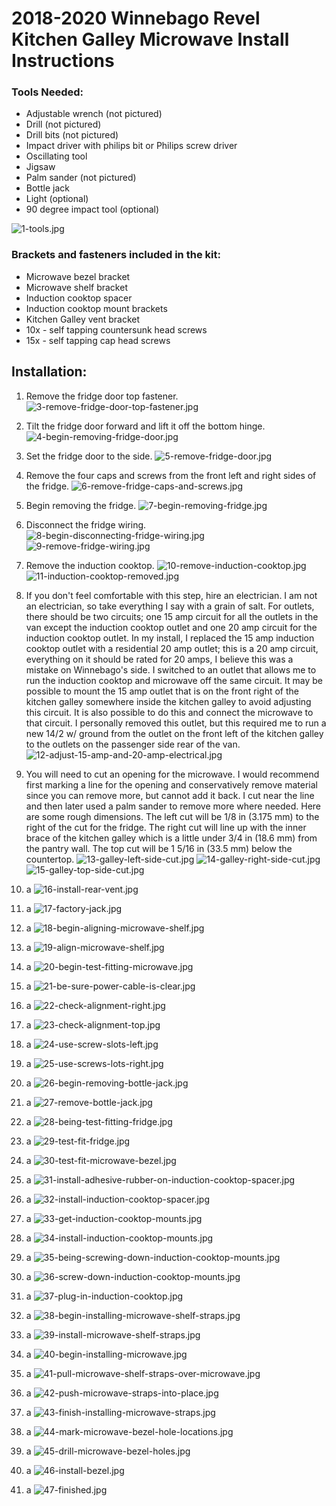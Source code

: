 # 2018-2020 Winnebago Revel Kitchen Galley Microwave Install Instructions

### Tools Needed:

- Adjustable wrench (not pictured)
- Drill (not pictured)
- Drill bits (not pictured)
- Impact driver with philips bit or Philips screw driver 
- Oscillating tool
- Jigsaw
- Palm sander (not pictured)
- Bottle jack
- Light (optional)
- 90 degree impact tool (optional)

![1-tools.jpg](2018-2020-Winnebago-Revel-Kitchen-Galley-Microwave-Install-Instructions-images/1-tools.jpg)

### Brackets and fasteners included in the kit:

- Microwave bezel bracket
- Microwave shelf bracket
- Induction cooktop spacer
- Induction cooktop mount brackets
- Kitchen Galley vent bracket
- 10x - self tapping countersunk head screws
- 15x - self tapping cap head screws

## Installation:

1. Remove the fridge door top fastener.
![3-remove-fridge-door-top-fastener.jpg](2018-2020-Winnebago-Revel-Kitchen-Galley-Microwave-Install-Instructions-images/3-remove-fridge-door-top-fastener.jpg)

2. Tilt the fridge door forward and lift it off the bottom hinge.
![4-begin-removing-fridge-door.jpg](2018-2020-Winnebago-Revel-Kitchen-Galley-Microwave-Install-Instructions-images/4-begin-removing-fridge-door.jpg)

3. Set the fridge door to the side.
![5-remove-fridge-door.jpg](2018-2020-Winnebago-Revel-Kitchen-Galley-Microwave-Install-Instructions-images/5-remove-fridge-door.jpg)

4. Remove the four caps and screws from the front left and right sides of the fridge.
![6-remove-fridge-caps-and-screws.jpg](2018-2020-Winnebago-Revel-Kitchen-Galley-Microwave-Install-Instructions-images/6-remove-fridge-caps-and-screws.jpg)

5. Begin removing the fridge.
![7-begin-removing-fridge.jpg](2018-2020-Winnebago-Revel-Kitchen-Galley-Microwave-Install-Instructions-images/7-begin-removing-fridge.jpg)

6. Disconnect the fridge wiring.
![8-begin-disconnecting-fridge-wiring.jpg](2018-2020-Winnebago-Revel-Kitchen-Galley-Microwave-Install-Instructions-images/8-begin-disconnecting-fridge-wiring.jpg)
![9-remove-fridge-wiring.jpg](2018-2020-Winnebago-Revel-Kitchen-Galley-Microwave-Install-Instructions-images/9-remove-fridge-wiring.jpg)

8. Remove the induction cooktop.
![10-remove-induction-cooktop.jpg](2018-2020-Winnebago-Revel-Kitchen-Galley-Microwave-Install-Instructions-images/10-remove-induction-cooktop.jpg)
![11-induction-cooktop-removed.jpg](2018-2020-Winnebago-Revel-Kitchen-Galley-Microwave-Install-Instructions-images/11-induction-cooktop-removed.jpg)

10. If you don't feel comfortable with this step, hire an electrician. I am not an electrician, so take everything I say with a grain of salt. For outlets, there should be two circuits; one 15 amp circuit for all the outlets in the van except the induction cooktop outlet and one 20 amp circuit for the induction cooktop outlet. In my install, I replaced the 15 amp induction cooktop outlet with a residential 20 amp outlet; this is a 20 amp circuit, everything on it should be rated for 20 amps, I believe this was a mistake on Winnebago's side. I switched to an outlet that allows me to run the induction cooktop and microwave off the same circuit. It may be possible to mount the 15 amp outlet that is on the front right of the kitchen galley somewhere inside the kitchen galley to avoid adjusting this circuit. It is also possible to do this and connect the microwave to that circuit. I personally removed this outlet, but this required me to run a new 14/2 w/ ground from the outlet on the front left of the kitchen galley to the outlets on the passenger side rear of the van.
![12-adjust-15-amp-and-20-amp-electrical.jpg](2018-2020-Winnebago-Revel-Kitchen-Galley-Microwave-Install-Instructions-images/12-adjust-15-amp-and-20-amp-electrical.jpg)

11. You will need to cut an opening for the microwave. I would recommend first marking a line for the opening and conservatively remove material since you can remove more, but cannot add it back. I cut near the line and then later used a palm sander to remove more where needed. Here are some rough dimensions. The left cut will be 1/8 in (3.175 mm) to the right of the cut for the fridge. The right cut will line up with the inner brace of the kitchen galley which is a little under 3/4 in (18.6 mm) from the pantry wall. The top cut will be 1 5/16 in (33.5 mm) below the countertop.
![13-galley-left-side-cut.jpg](2018-2020-Winnebago-Revel-Kitchen-Galley-Microwave-Install-Instructions-images/13-galley-left-side-cut.jpg)
![14-galley-right-side-cut.jpg](2018-2020-Winnebago-Revel-Kitchen-Galley-Microwave-Install-Instructions-images/14-galley-right-side-cut.jpg)
![15-galley-top-side-cut.jpg](2018-2020-Winnebago-Revel-Kitchen-Galley-Microwave-Install-Instructions-images/15-galley-top-side-cut.jpg)

14. a
![16-install-rear-vent.jpg](2018-2020-Winnebago-Revel-Kitchen-Galley-Microwave-Install-Instructions-images/16-install-rear-vent.jpg)

15. a
![17-factory-jack.jpg](2018-2020-Winnebago-Revel-Kitchen-Galley-Microwave-Install-Instructions-images/17-factory-jack.jpg)

16. a
![18-begin-aligning-microwave-shelf.jpg](2018-2020-Winnebago-Revel-Kitchen-Galley-Microwave-Install-Instructions-images/18-begin-aligning-microwave-shelf.jpg)

17. a
![19-align-microwave-shelf.jpg](2018-2020-Winnebago-Revel-Kitchen-Galley-Microwave-Install-Instructions-images/19-align-microwave-shelf.jpg)

18. a
![20-begin-test-fitting-microwave.jpg](2018-2020-Winnebago-Revel-Kitchen-Galley-Microwave-Install-Instructions-images/20-begin-test-fitting-microwave.jpg)

19. a
![21-be-sure-power-cable-is-clear.jpg](2018-2020-Winnebago-Revel-Kitchen-Galley-Microwave-Install-Instructions-images/21-be-sure-power-cable-is-clear.jpg)

20. a
![22-check-alignment-right.jpg](2018-2020-Winnebago-Revel-Kitchen-Galley-Microwave-Install-Instructions-images/22-check-alignment-right.jpg)

21. a
![23-check-alignment-top.jpg](2018-2020-Winnebago-Revel-Kitchen-Galley-Microwave-Install-Instructions-images/23-check-alignment-top.jpg)

22. a
![24-use-screw-slots-left.jpg](2018-2020-Winnebago-Revel-Kitchen-Galley-Microwave-Install-Instructions-images/24-use-screw-slots-left.jpg)

23. a
![25-use-screws-lots-right.jpg](2018-2020-Winnebago-Revel-Kitchen-Galley-Microwave-Install-Instructions-images/25-use-screws-lots-right.jpg)

24. a
![26-begin-removing-bottle-jack.jpg](2018-2020-Winnebago-Revel-Kitchen-Galley-Microwave-Install-Instructions-images/26-begin-removing-bottle-jack.jpg)

25. a
![27-remove-bottle-jack.jpg](2018-2020-Winnebago-Revel-Kitchen-Galley-Microwave-Install-Instructions-images/27-remove-bottle-jack.jpg)

26. a
![28-being-test-fitting-fridge.jpg](2018-2020-Winnebago-Revel-Kitchen-Galley-Microwave-Install-Instructions-images/28-being-test-fitting-fridge.jpg)

27. a
![29-test-fit-fridge.jpg](2018-2020-Winnebago-Revel-Kitchen-Galley-Microwave-Install-Instructions-images/29-test-fit-fridge.jpg)

28. a
![30-test-fit-microwave-bezel.jpg](2018-2020-Winnebago-Revel-Kitchen-Galley-Microwave-Install-Instructions-images/30-test-fit-microwave-bezel.jpg)

29. a
![31-install-adhesive-rubber-on-induction-cooktop-spacer.jpg](2018-2020-Winnebago-Revel-Kitchen-Galley-Microwave-Install-Instructions-images/31-install-adhesive-rubber-on-induction-cooktop-spacer.jpg)

30. a
![32-install-induction-cooktop-spacer.jpg](2018-2020-Winnebago-Revel-Kitchen-Galley-Microwave-Install-Instructions-images/32-install-induction-cooktop-spacer.jpg)

31. a
![33-get-induction-cooktop-mounts.jpg](2018-2020-Winnebago-Revel-Kitchen-Galley-Microwave-Install-Instructions-images/33-get-induction-cooktop-mounts.jpg)

32. a
![34-install-induction-cooktop-mounts.jpg](2018-2020-Winnebago-Revel-Kitchen-Galley-Microwave-Install-Instructions-images/34-install-induction-cooktop-mounts.jpg)

33. a
![35-being-screwing-down-induction-cooktop-mounts.jpg](2018-2020-Winnebago-Revel-Kitchen-Galley-Microwave-Install-Instructions-images/35-being-screwing-down-induction-cooktop-mounts.jpg)

34. a
![36-screw-down-induction-cooktop-mounts.jpg](2018-2020-Winnebago-Revel-Kitchen-Galley-Microwave-Install-Instructions-images/36-screw-down-induction-cooktop-mounts.jpg)

35. a
![37-plug-in-induction-cooktop.jpg](2018-2020-Winnebago-Revel-Kitchen-Galley-Microwave-Install-Instructions-images/37-plug-in-induction-cooktop.jpg)

36. a
![38-begin-installing-microwave-shelf-straps.jpg](2018-2020-Winnebago-Revel-Kitchen-Galley-Microwave-Install-Instructions-images/38-begin-installing-microwave-shelf-straps.jpg)

37. a
![39-install-microwave-shelf-straps.jpg](2018-2020-Winnebago-Revel-Kitchen-Galley-Microwave-Install-Instructions-images/39-install-microwave-shelf-straps.jpg)

38. a
![40-begin-installing-microwave.jpg](2018-2020-Winnebago-Revel-Kitchen-Galley-Microwave-Install-Instructions-images/40-begin-installing-microwave.jpg)

39. a
![41-pull-microwave-shelf-straps-over-microwave.jpg](2018-2020-Winnebago-Revel-Kitchen-Galley-Microwave-Install-Instructions-images/41-pull-microwave-shelf-straps-over-microwave.jpg)

40. a
![42-push-microwave-straps-into-place.jpg](2018-2020-Winnebago-Revel-Kitchen-Galley-Microwave-Install-Instructions-images/42-push-microwave-straps-into-place.jpg)

41. a
![43-finish-installing-microwave-straps.jpg](2018-2020-Winnebago-Revel-Kitchen-Galley-Microwave-Install-Instructions-images/43-finish-installing-microwave-straps.jpg)

42. a
![44-mark-microwave-bezel-hole-locations.jpg](2018-2020-Winnebago-Revel-Kitchen-Galley-Microwave-Install-Instructions-images/44-mark-microwave-bezel-hole-locations.jpg)

43. a
![45-drill-microwave-bezel-holes.jpg](2018-2020-Winnebago-Revel-Kitchen-Galley-Microwave-Install-Instructions-images/45-drill-microwave-bezel-holes.jpg)

44. a
![46-install-bezel.jpg](2018-2020-Winnebago-Revel-Kitchen-Galley-Microwave-Install-Instructions-images/46-install-bezel.jpg)

45. a
![47-finished.jpg](2018-2020-Winnebago-Revel-Kitchen-Galley-Microwave-Install-Instructions-images/47-finished.jpg)
